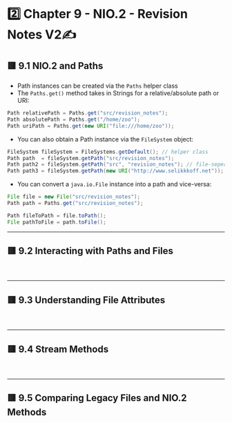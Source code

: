 <link href="../../styles.css" rel="stylesheet"></link>

# 2️⃣ Chapter 9 - NIO.2 - Revision Notes V2✍️

## 🟥 9.1 NIO.2 and Paths
* Path instances can be created via the `Paths` helper class
* The `Paths.get()` method takes in Strings for a relative/absolute path or URI:
```java
Path relativePath = Paths.get("src/revision_notes");
Path absolutePath = Paths.get("/home/zoo");
Path uriPath = Paths.get(new URI("file:///home/zoo"));
```
* You can also obtain a Path instance via the `FileSystem` object:
```java
FileSystem fileSystem = FileSystems.getDefault(); // helper class
Path path  = fileSystem.getPath("src/revision_notes");
Path path2 = fileSystem.getPath("src", "revision_notes"); // file-seperator automatically inserted
Path path3 = fileSystem.getPath(new URI("http://www.selikkkoff.net")); 
```
* You can convert a `java.io.File` instance into a path and vice-versa:
```java
File file = new File("src/revision_notes");
Path path = Paths.get("src/revision_notes");

Path fileToPath = file.toPath();
File pathToFile = path.toFile();
```
<hr>

## 🟥 9.2 Interacting with Paths and Files

<br>
<hr>

## 🟥 9.3 Understanding File Attributes
<br>
<hr>

## 🟥 9.4 Stream Methods
<br><hr>

## 🟥 9.5 Comparing Legacy Files and NIO.2 Methods
